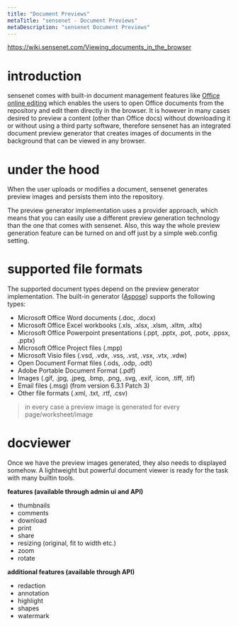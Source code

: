 ```yaml
---
title: "Document Previews"
metaTitle: "sensenet - Document Previews"
metaDescription: "sensenet Document Previews"
---
```


https://wiki.sensenet.com/Viewing_documents_in_the_browser

# introduction

sensenet comes with built-in document management features like [Office online editing](/concepts/office-online-editing/) which enables the users to open Office documents from the repository and edit them directly in the browser. It is however in many cases desired to preview a content (other than Office docs) without downloading it or without using a third party software, therefore sensenet has an integrated document preview generator that creates images of documents in the background that can be viewed in any browser.

# under the hood

When the user uploads or modifies a document, sensenet generates preview images and persists them into the repository.

The preview generator implementation uses a provider approach, which means that you can easily use a different preview generation technology than the one that comes with sensenet. Also, this way the whole preview generation feature can be turned on and off just by a simple web.config setting.


# supported file formats

The supported document types depend on the preview generator implementation. The built-in generator ([Aspose](https://www.aspose.com/)) supports the following types:

- Microsoft Office Word documents (.doc, .docx)
- Microsoft Office Excel workbooks (.xls, .xlsx, .xlsm, .xltm, .xltx)
- Microsoft Office Powerpoint presentations (.ppt, .pptx, .pot, .potx, .ppsx, .pptx)
- Microsoft Office Project files (.mpp)
- Microsoft Visio files (.vsd, .vdx, .vss, .vst, .vsx, .vtx, .vdw)
- Open Document Format files (.ods, .odp, .odt)
- Adobe Portable Document Format (.pdf)
- Images (.gif, .jpg, .jpeg, .bmp, .png, .svg, .exif, .icon, .tiff, .tif)
- Email files (.msg) (from version 6.3.1 Patch 3)
- Other file formats (.xml, .txt, .rtf, .csv)

> in every case a preview image is generated for every page/worksheet/image


# docviewer

Once we have the preview images generated, they also needs to displayed somehow. A lightweight but powerful document viewer is ready for the task with many builtin tools.

__features (available through admin ui and API)__

- thumbnails
- comments
- download
- print
- share
- resizing (original, fit to width etc.)
- zoom
- rotate

__additional features (available through API)__

- redaction
- annotation
- highlight
- shapes
- watermark

